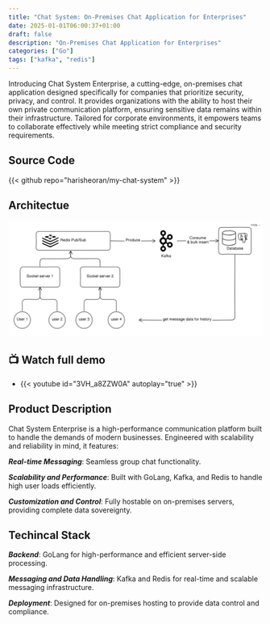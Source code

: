 ```yaml
---
title: "Chat System: On-Premises Chat Application for Enterprises"
date: 2025-01-01T06:00:37+01:00
draft: false
description: "On-Premises Chat Application for Enterprises"
categories: ["Go"]
tags: ["kafka", "redis"]
---
```


Introducing Chat System Enterprise, a cutting-edge, on-premises chat application designed specifically for companies that prioritize security, privacy, and control. It provides organizations with the ability to host their own private communication platform, ensuring sensitive data remains within their infrastructure. Tailored for corporate environments, it empowers teams to collaborate effectively while meeting strict compliance and security requirements.

## Source Code
{{< github repo="harisheoran/my-chat-system" >}}

## Architectue
![](./arch.png)

## 📺 Watch full demo
- {{< youtube id="3VH_a8ZZW0A" autoplay="true" >}}

## **Product Description**

Chat System Enterprise is a high-performance communication platform built to handle the demands of modern businesses. Engineered with scalability and reliability in mind, it features:

***Real-time Messaging***: Seamless group chat functionality.

***Scalability and Performance***: Built with GoLang, Kafka, and Redis to handle high user loads efficiently.

***Customization and Control***: Fully hostable on on-premises servers, providing complete data sovereignty.

## Techincal Stack

***Backend***: GoLang for high-performance and efficient server-side processing.

***Messaging and Data Handling***: Kafka and Redis for real-time and scalable messaging infrastructure.

***Deployment***: Designed for on-premises hosting to provide data control and compliance.
